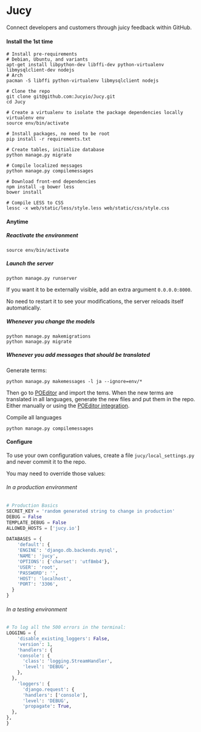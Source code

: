 # Jucy

Connect developers and customers through juicy feedback within GitHub.

#### Install the 1st time

```shell
# Install pre-requirements
# Debian, Ubuntu, and variants
apt-get install libpython-dev libffi-dev python-virtualenv libmysqlclient-dev nodejs
# Arch
pacman -S libffi python-virtualenv libmysqlclient nodejs

# Clone the repo
git clone git@github.com:Jucyio/Jucy.git
cd Jucy

# Create a virtualenv to isolate the package dependencies locally
virtualenv env
source env/bin/activate

# Install packages, no need to be root
pip install -r requirements.txt

# Create tables, initialize database
python manage.py migrate

# Compile localized messages
python manage.py compilemessages

# Download front-end dependencies
npm install -g bower less
bower install

# Compile LESS to CSS
lessc -x web/static/less/style.less web/static/css/style.css
```

#### Anytime

##### Reactivate the environment
```shell
source env/bin/activate
```

##### Launch the server

```shell
python manage.py runserver
```
If you want it to be externally visible, add an extra argument `0.0.0.0:8000`.

No need to restart it to see your modifications, the server reloads itself automatically.

##### Whenever you change the models

```shell
python manage.py makemigrations
python manage.py migrate
```

##### Whenever you add messages that should be translated

Generate terms:
```shell
python manage.py makemessages -l ja --ignore=env/*
```

Then go to [POEditor](https://poeditor.com/projects/view?id=29518) and import the tems. When the new terms are translated in all languages, generate the new files and put them in the repo. Either manually or using the [POEditor integration](https://poeditor.com/github/projects).

Compile all languages
```shell
python manage.py compilemessages
```

#### Configure

To use your own configuration values, create a file `jucy/local_settings.py` and never commit it to the repo.

You may need to override those values:

###### In a production environment

```python
# Production Basics
SECRET_KEY = 'random generated string to change in production'
DEBUG = False
TEMPLATE_DEBUG = False
ALLOWED_HOSTS = ['jucy.io']

DATABASES = {
    'default': {
    'ENGINE': 'django.db.backends.mysql',
    'NAME': 'jucy',
    'OPTIONS': {'charset': 'utf8mb4'},
    'USER': 'root',
    'PASSWORD': '',
    'HOST': 'localhost',
    'PORT': '3306',
  }
}
```

###### In a testing environment

```python
# To log all the 500 errors in the terminal:
LOGGING = {
    'disable_existing_loggers': False,
    'version': 1,
    'handlers': {
    'console': {
      'class': 'logging.StreamHandler',
      'level': 'DEBUG',
    },
  },
    'loggers': {
      'django.request': {
      'handlers': ['console'],
      'level': 'DEBUG',
      'propagate': True,
  },
},
}
```
